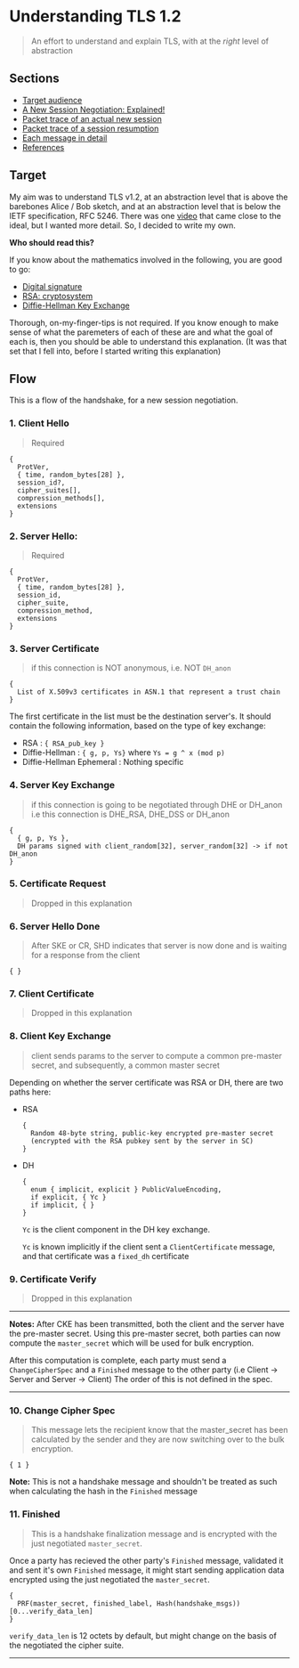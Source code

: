 # Understanding TLS 1.2

> An effort to understand and explain TLS, with at the _right_ level of 
> abstraction

## Sections

* [Target audience](#target)
* [A New Session Negotiation: Explained!](#flow)
* [Packet trace of an actual new session](./SAMPLE_NEW.md)
* [Packet trace of a session resumption](./SAMPLE_RESUMPTION.md)
* [Each message in detail](./MESSAGES.md)
* [References](#references)

## Target

My aim was to understand TLS v1.2, at an abstraction level that is above the
barebones Alice / Bob sketch, and at an abstraction level that is below the IETF
specification, RFC 5246. There was one
[video](https://www.youtube.com/watch?v=cuR05y_2Gxc) that came close to the
ideal, but I wanted more detail. So, I decided to write my own.

**Who should read this?**

If you know about the mathematics involved in the following, you are good to go:

* [Digital signature](https://en.wikipedia.org/wiki/Digital_signature)
* [RSA: cryptosystem](https://en.wikipedia.org/wiki/RSA_(cryptosystem)#Encryption)
* [Diffie-Hellman Key Exchange](https://en.wikipedia.org/wiki/DH_key_exchange)

Thorough, on-my-finger-tips is not required. If you know enough to make sense of
what the paremeters of each of these are and what the goal of each is, then you
should be able to understand this explanation. (It was that set that I fell
into, before I started writing this explanation)

## Flow

This is a flow of the handshake, for a new session negotiation.

### 1. Client Hello

> Required

```
{ 
  ProtVer, 
  { time, random_bytes[28] }, 
  session_id?, 
  cipher_suites[], 
  compression_methods[], 
  extensions
}
```

### 2. Server Hello: 

> Required

```
{
  ProtVer,
  { time, random_bytes[28] },
  session_id,
  cipher_suite,
  compression_method,
  extensions
}
```

### 3. Server Certificate 

> if this connection is NOT anonymous, i.e. NOT `DH_anon`

```
{
  List of X.509v3 certificates in ASN.1 that represent a trust chain
}
```

The first certificate in the list must be the destination server's. It should
contain the following information, based on the type of key exchange:

* RSA                      : `{ RSA_pub_key }`
* Diffie-Hellman           : `{ g, p, Ys}` where `Ys = g ^ x (mod p)`
* Diffie-Hellman Ephemeral : Nothing specific

### 4. Server Key Exchange

> if this connection is going to be negotiated through DHE or DH_anon
> i.e this connection is DHE_RSA, DHE_DSS or DH_anon

```
{
  { g, p, Ys },
  DH params signed with client_random[32], server_random[32] -> if not DH_anon
}
```

### 5. Certificate Request

> Dropped in this explanation

### 6. Server Hello Done

> After SKE or CR, SHD indicates that server is now done and is waiting for a
> response from the client

```
{ }
```

### 7. Client Certificate

> Dropped in this explanation

### 8. Client Key Exchange

> client sends params to the server to compute a common pre-master secret, and
> subsequently, a common master secret

Depending on whether the server certificate was RSA or DH, there are two paths
here:

* RSA

    ```
    {
      Random 48-byte string, public-key encrypted pre-master secret
      (encrypted with the RSA pubkey sent by the server in SC)
    }
    ```

* DH

    ```
    {
      enum { implicit, explicit } PublicValueEncoding,
      if explicit, { Yc }
      if implicit, { }
    }
    ```

    `Yc` is the client component in the DH key exchange.

    `Yc` is known implicitly if the client sent a `ClientCertificate` message,
    and that certificate was a `fixed_dh` certificate

### 9. Certificate Verify

> Dropped in this explanation

***

**Notes:** After CKE has been transmitted, both the client and the server have
the pre-master secret. Using this pre-master secret, both parties can now
compute the `master_secret` which will be used for bulk encryption.

After this computation is complete, each party must send a `ChangeCipherSpec`
and a `Finished` message to the other party (i.e Client -> Server and Server ->
Client) The order of this is not defined in the spec.

***

### 10. Change Cipher Spec

> This message lets the recipient know that the master_secret has been
> calculated by the sender and they are now switching over to the bulk encryption.

```
{ 1 }
```

**Note:** This is not a handshake message and shouldn't be treated as such when
calculating the hash in the `Finished` message

### 11. Finished

> This is a handshake finalization message and is encrypted with the just
> negotiated `master_secret`. 

Once a party has recieved the other party's `Finished` message, validated it and
sent it's own `Finished` message, it might start sending application data
encrypted using the just negotiated the `master_secret`.

```
{ 
  PRF(master_secret, finished_label, Hash(handshake_msgs))[0...verify_data_len]
}
```

`verify_data_len` is 12 octets by default, but might change on the basis of the
negotiated the cipher suite.

***
